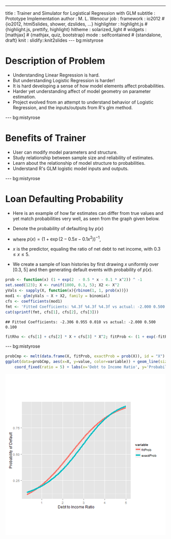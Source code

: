 ---
title       : Trainer and Simulator for Logistical Regression with GLM
subtitle    : Prototype Implementation
author      : M. L. Wenocur
job         : 
framework   : io2012        # {io2012, html5slides, shower, dzslides, ...}
highlighter : highlight.js  # {highlight.js, prettify, highlight}
hitheme     : solarized_light      # 
widgets     : [mathjax]            # {mathjax, quiz, bootstrap}
mode        : selfcontained # {standalone, draft}
knit        : slidify::knit2slides
---  bg:mistyrose
# Description of Problem

+ Understanding Linear Regression is hard. 
+ But understanding Logistic Regression is harder!
+ It is hard developing a sense of how model elements affect probabilities.
+ Harder yet understanding affect of model geometry on parameter estimation.
+ Project evolved from an attempt to understand behavior of Logistic Regression, and the inputs/outputs from R's glm method.

--- bg:mistyrose
 

# Benefits of Trainer
+ User can modify model parameters and structure.
+ Study relationship between sample size and reliability of estimates.
+ Learn about the relationship of model structure to probabilities.
+ Understand R's GLM logistic model inputs and outputs.

---  bg:mistyrose

# Loan Defaulting Probability
+ Here is an example of how far estimates can differ from true values and yet match probabilities very well, as seen from the graph given below.

+ Denote the probability of defaulting by $p(x)$
 + where $p(x) = (1 + \exp(2 - 0.5x - 0.1x^2))^{-1}$,
 + $x$ is the predictor, equaling the ratio of net debt to net income, with  $0.3 \leq x \leq 5$.

+ We create a sample of loan histories by first drawing $x$ uniformly over [0.3, 5] and then generating default events with probability of $p(x)$.
 


```r
prob <- function(x) (1 + exp(2  - 0.5 * x - 0.1 * x^2)) ^ -1
set.seed(123); X <- runif(1000, 0.3, 5); X2 <- X^2
yVals <- sapply(X, function(x){rbinom(1, 1, prob(x))})
mod1 <- glm(yVals ~ X + X2, family = binomial)
cfs <- coefficients(mod1)
fmt <- 'Fitted Coefficients: %4.3f %4.3f %4.3f vs actual: -2.000 0.500 0.100'
cat(sprintf(fmt, cfs[1], cfs[2], cfs[3]))
```

```
## Fitted Coefficients: -2.306 0.955 0.010 vs actual: -2.000 0.500 0.100
```

```r
fitRho <- cfs[1] + cfs[2] * X + cfs[3] * X^2; fitProb <- (1 + exp(-fitRho))^-1
```

---  bg:mistyrose
 

```r
probCmp <- melt(data.frame(X, fitProb, exactProb = prob(X)), id = "X")
ggplot(data=probCmp, aes(x=X, y=value, color=variable)) + geom_line(size=1.5) + 
    coord_fixed(ratio = 5) + labs(x='Debt to Income Ratio', y='Probability of Default')
```

![plot of chunk settingUpGraphData](assets/fig/settingUpGraphData-1.png) 

